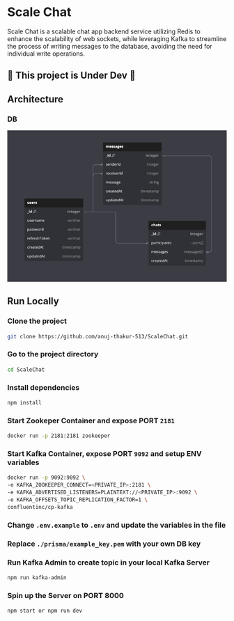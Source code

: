 # Scale Chat

Scale Chat is a scalable chat app backend service utilizing Redis to enhance the scalability of web sockets, while leveraging Kafka to streamline the process of writing messages to the database, avoiding the need for individual write operations.

## 🚧 This project is Under Dev 🚧

## Architecture

### DB

![](/github_assets/DB%20Diagram.jpg)

## Run Locally

### Clone the project

```bash
git clone https://github.com/anuj-thakur-513/ScaleChat.git
```

### Go to the project directory

```bash
cd ScaleChat
```

### Install dependencies

```bash
npm install
```

### Start Zookeper Container and expose PORT `2181`

```bash
docker run -p 2181:2181 zookeeper
```

### Start Kafka Container, expose PORT `9092` and setup ENV variables

```bash
docker run -p 9092:9092 \
-e KAFKA_ZOOKEEPER_CONNECT=<PRIVATE_IP>:2181 \
-e KAFKA_ADVERTISED_LISTENERS=PLAINTEXT://<PRIVATE_IP>:9092 \
-e KAFKA_OFFSETS_TOPIC_REPLICATION_FACTOR=1 \
confluentinc/cp-kafka
```

### Change `.env.example` to `.env` and update the variables in the file

### Replace `./prisma/example_key.pem` with your own DB key

### Run Kafka Admin to create topic in your local Kafka Server

```bash
npm run kafka-admin
```

### Spin up the Server on PORT 8000

```bash
npm start or npm run dev
```
